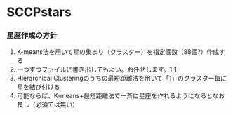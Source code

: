 # SCCPstars
### 星座作成の方針
1. K-means法を用いて星の集まり（クラスター）を指定個数（88個?）作成する
1. 一つずつファイルに書き出してもよい。お任せします。1_1
1. Hierarchical Clusteringのうちの最短距離法を用いて「1」のクラスター毎に星を結び付ける
1. 可能ならば、K-means+最短距離法で一斉に星座を作れるようになるとなお良し（必須では無い）
